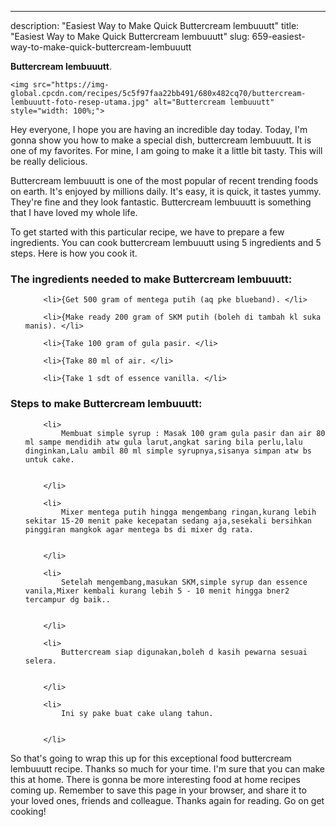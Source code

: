 ---
description: "Easiest Way to Make Quick Buttercream lembuuutt"
title: "Easiest Way to Make Quick Buttercream lembuuutt"
slug: 659-easiest-way-to-make-quick-buttercream-lembuuutt

<p>
	<strong>Buttercream lembuuutt</strong>. 
	
</p>
<p>
	
	<img src="https://img-global.cpcdn.com/recipes/5c5f97faa22bb491/680x482cq70/buttercream-lembuuutt-foto-resep-utama.jpg" alt="Buttercream lembuuutt" style="width: 100%;">
	
	
</p>
<p>
	Hey everyone, I hope you are having an incredible day today. Today, I'm gonna show you how to make a special dish, buttercream lembuuutt. It is one of my favorites. For mine, I am going to make it a little bit tasty. This will be really delicious.
</p>
	
<p>
	Buttercream lembuuutt is one of the most popular of recent trending foods on earth. It's enjoyed by millions daily. It's easy, it is quick, it tastes yummy. They're fine and they look fantastic. Buttercream lembuuutt is something that I have loved my whole life.
</p>
<p>
	
</p>

<p>
To get started with this particular recipe, we have to prepare a few ingredients. You can cook buttercream lembuuutt using 5 ingredients and 5 steps. Here is how you cook it.
</p>

<h3>The ingredients needed to make Buttercream lembuuutt:</h3>

<ol>
	
		<li>{Get 500 gram of mentega putih (aq pke blueband). </li>
	
		<li>{Make ready 200 gram of SKM putih (boleh di tambah kl suka manis). </li>
	
		<li>{Take 100 gram of gula pasir. </li>
	
		<li>{Take 80 ml of air. </li>
	
		<li>{Take 1 sdt of essence vanilla. </li>
	
</ol>
<p>
	
</p>

<h3>Steps to make Buttercream lembuuutt:</h3>

<ol>
	
		<li>
			Membuat simple syrup : Masak 100 gram gula pasir dan air 80 ml sampe mendidih atw gula larut,angkat saring bila perlu,lalu dinginkan,Lalu ambil 80 ml simple syrupnya,sisanya simpan atw bs untuk cake.
			
			
		</li>
	
		<li>
			Mixer mentega putih hingga mengembang ringan,kurang lebih sekitar 15-20 menit pake kecepatan sedang aja,sesekali bersihkan pinggiran mangkok agar mentega bs di mixer dg rata.
			
			
		</li>
	
		<li>
			Setelah mengembang,masukan SKM,simple syrup dan essence vanila,Mixer kembali kurang lebih 5 - 10 menit hingga bner2 tercampur dg baik..
			
			
		</li>
	
		<li>
			Buttercream siap digunakan,boleh d kasih pewarna sesuai selera.
			
			
		</li>
	
		<li>
			Ini sy pake buat cake ulang tahun.
			
			
		</li>
	
</ol>

<p>
	
</p>

<p>
	So that's going to wrap this up for this exceptional food buttercream lembuuutt recipe. Thanks so much for your time. I'm sure that you can make this at home. There is gonna be more interesting food at home recipes coming up. Remember to save this page in your browser, and share it to your loved ones, friends and colleague. Thanks again for reading. Go on get cooking!
</p>
